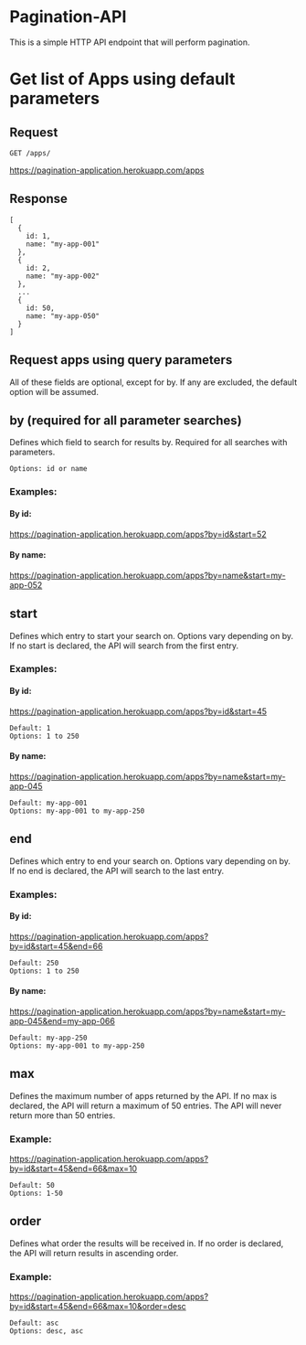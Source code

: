 # Pagination-API

This is a simple HTTP API endpoint that will perform pagination. 

# Get list of Apps using default parameters

## Request

`GET /apps/`

https://pagination-application.herokuapp.com/apps

## Response

    [
      {
        id: 1,
        name: "my-app-001"
      },
      {
        id: 2,
        name: "my-app-002"
      },
      ...
      {
        id: 50,
        name: "my-app-050"
      }
    ]

## Request apps using query parameters
  All of these fields are optional, except for by. If any are excluded, the default option will be assumed.

## by (required for all parameter searches)

  Defines which field to search for results by. Required for all searches with parameters.

    Options: id or name

### Examples:

#### By id:

https://pagination-application.herokuapp.com/apps?by=id&start=52

#### By name:

https://pagination-application.herokuapp.com/apps?by=name&start=my-app-052


## start
  Defines which entry to start your search on. Options vary depending on by. If no start is declared, 
  the API will search from the first entry.

### Examples:

#### By id:

https://pagination-application.herokuapp.com/apps?by=id&start=45

    Default: 1
    Options: 1 to 250

#### By name:

https://pagination-application.herokuapp.com/apps?by=name&start=my-app-045

    Default: my-app-001
    Options: my-app-001 to my-app-250

## end
  Defines which entry to end your search on. Options vary depending on by. If no end is declared, 
  the API will search to the last entry.

### Examples:

#### By id:

https://pagination-application.herokuapp.com/apps?by=id&start=45&end=66

    Default: 250
    Options: 1 to 250

#### By name:

https://pagination-application.herokuapp.com/apps?by=name&start=my-app-045&end=my-app-066

    Default: my-app-250
    Options: my-app-001 to my-app-250

## max
  Defines the maximum number of apps returned by the API. If no max is declared, the API will return a 
  maximum of 50 entries. The API will never return more than 50 entries.

### Example:

https://pagination-application.herokuapp.com/apps?by=id&start=45&end=66&max=10

    Default: 50
    Options: 1-50

## order
  Defines what order the results will be received in. If no order is declared, the API 
  will return results in ascending order.

### Example:

https://pagination-application.herokuapp.com/apps?by=id&start=45&end=66&max=10&order=desc

    Default: asc
    Options: desc, asc 


